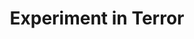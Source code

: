 ---
title: "Experiment in Terror"
year: 1962
rating: 3
stars: "★★★"
rewatched: false
permalink: "experiment-in-terror"
watched_on: 2024-01-07
---
